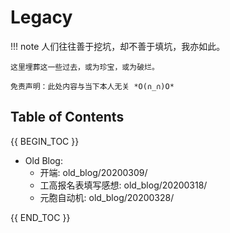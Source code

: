 # Legacy

!!! note 
    人们往往善于挖坑，却不善于填坑，我亦如此。

    这里埋葬这一些过去，或为珍宝，或为破烂。

    免责声明：此处内容与当下本人无关 *O(∩_∩)O*

## Table of Contents

{{ BEGIN_TOC }}

- Old Blog:
  - 开端: old_blog/20200309/
  - 工高报名表填写感想: old_blog/20200318/
  - 元胞自动机: old_blog/20200328/

{{ END_TOC }}